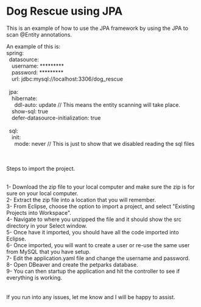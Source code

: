 # Dog Rescue using JPA
This is an example of how to use the JPA framework by using the JPA to scan @Entity annotations.
<br/>

An example of this is:
</br>
spring:<br/>
  &ensp;datasource:<br/>
    &ensp;&ensp;username: *********<br/>
    &ensp;&ensp;password: *********<br/>
    &ensp;&ensp;url: jdbc:mysql://localhost:3306/dog_rescue<br/>
    <br/>
  &ensp;jpa:<br/>
    &ensp;&ensp;hibernate:<br/>
      &ensp;&ensp;&ensp;ddl-auto: update // This means the entity scanning will take place.<br/>
    &ensp;&ensp;show-sql: true<br/>
    &ensp;&ensp;defer-datasource-initialization: true<br/>
    <br/>
  &ensp;sql:<br/>
    &ensp;&ensp;init:<br/>
      &ensp;&ensp;&ensp;mode: never // This is just to show that we disabled reading the sql files

<br /><br />
Steps to import the project.<br /><br />

1- Download the zip file to your local computer and make sure the zip is for sure on your local computer.<br />
2- Extract the zip file into a location that you will remember.<br />
3- From Eclipse, choose the option to import a project, and select "Existing Projects into Workspace".<br />
4- Navigate to where you unzipped the file and it should show the src directory in your Select window.<br />
5- Once have it imported, you should have all the code imported into Eclipse.<br />
6- Once imported, you will want to create a user or re-use the same user from MySQL that you have setup.<br />
7- Edit the application.yaml file and change the username and password.<br />
8- Open DBeaver and create the petparks database.<br />
9- You can then startup the application and hit the controller to see if everything is working.<br />
<br /><br />
If you run into any issues, let me know and I will be happy to assist.
